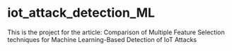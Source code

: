 # iot_attack_detection_ML
This is the project for the article: Comparison of Multiple Feature Selection techniques for Machine Learning-Based Detection of IoT Attacks
